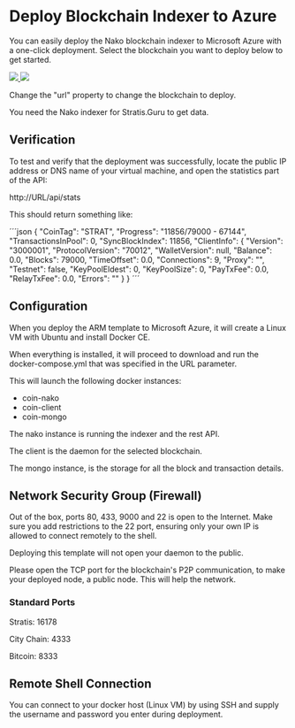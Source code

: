 # Deploy Blockchain Indexer to Azure

You can easily deploy the Nako blockchain indexer to Microsoft Azure with a one-click deployment. Select the blockchain you want to deploy below to get started.

<a href="https://portal.azure.com/#create/Microsoft.Template/uri/https%3A%2F%2Fraw.githubusercontent.com%2Fclintnetwork%2Fstratis-guru-v2%2Ffeature%2Fmultichain%2FAzure%2Fazuredeploy.json" target="_blank">
    <img src="http://azuredeploy.net/deploybutton.png"/>
</a>
<a href="http://armviz.io/#/?load=https%3A%2F%2Fraw.githubusercontent.com%2Fclintnetwork%2Fstratis-guru-v2%2Ffeature%2Fmultichain%2FAzure%2Fazuredeploy.json" target="_blank">
    <img src="http://armviz.io/visualizebutton.png"/>
</a>

Change the "url" property to change the blockchain to deploy.

You need the Nako indexer for Stratis.Guru to get data.

## Verification

To test and verify that the deployment was successfully, locate the public IP address or DNS name of your virtual machine, and open the statistics part of the API:

http://URL/api/stats

This should return something like:

´´´json
{
  "CoinTag": "STRAT",
  "Progress": "11856/79000 - 67144",
  "TransactionsInPool": 0,
  "SyncBlockIndex": 11856,
  "ClientInfo": {
    "Version": "3000001",
    "ProtocolVersion": "70012",
    "WalletVersion": null,
    "Balance": 0.0,
    "Blocks": 79000,
    "TimeOffset": 0.0,
    "Connections": 9,
    "Proxy": "",
    "Testnet": false,
    "KeyPoolEldest": 0,
    "KeyPoolSize": 0,
    "PayTxFee": 0.0,
    "RelayTxFee": 0.0,
    "Errors": ""
  }
}
´´´

## Configuration

When you deploy the ARM template to Microsoft Azure, it will create a Linux VM with Ubuntu and install Docker CE.

When everything is installed, it will proceed to download and run the docker-compose.yml that was specified in the URL parameter.

This will launch the following docker instances:

- coin-nako
- coin-client
- coin-mongo

The nako instance is running the indexer and the rest API.

The client is the daemon for the selected blockchain.

The mongo instance, is the storage for all the block and transaction details.

## Network Security Group (Firewall)

Out of the box, ports 80, 433, 9000 and 22 is open to the Internet. Make sure you add restrictions to the 22 port, ensuring only your own IP is allowed to connect remotely to the shell.

Deploying this template will not open your daemon to the public.

Please open the TCP port for the blockchain's P2P communication, to make your deployed node, a public node. This will help the network.

### Standard Ports

Stratis: 16178

City Chain: 4333

Bitcoin: 8333

## Remote Shell Connection

You can connect to your docker host (Linux VM) by using SSH and supply the username and password you enter during deployment.